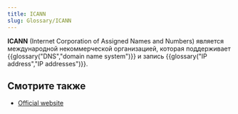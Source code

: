 ```yaml
---
title: ICANN
slug: Glossary/ICANN
---
```


**ICANN** (Internet Corporation of Assigned Names and Numbers) является международной некоммерческой организацией, которая поддерживает {{glossary("DNS","domain name system")}} и запись {{glossary("IP address","IP addresses")}}.

## Смотрите также

- [Official website](https://www.icann.org/)
